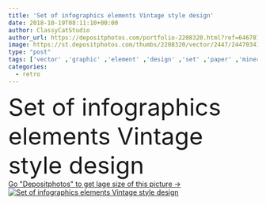 ```yaml
---
title: 'Set of infographics elements Vintage style design'
date: 2018-10-19T08:11:10+00:00
author: ClassyCatStudio
author_url: https://depositphotos.com/portfolio-2208320.html?ref=64678756
image: https://st.depositphotos.com/thumbs/2208320/vector/2447/24470341/api_thumb_450.jpg?forcejpeg=true
type: "post"
tags: ['vector' ,'graphic' ,'element' ,'design' ,'set' ,'paper' ,'mineral' ,'ribbon' ,'business' ,'label' ,'people' ,'leaf' ,'texture' ,'sea' ,'grunge' ,'old' ,'retro' ,'vintage' ,'banner' ,'symbol' ,'icon' ,'ecology' ,'data' ,'document' ,'information' ,'Presentation' ,'world' ,'template' ,'economics' ,'collection' ,'country' ,'map' ,'geography' ,'continent' ,'chart' ,'info' ,'statistic' ,'infographics' ,'demographics' ,'infochart' ]
categories: 
  - retro
---
```

<div aling="center">
            <font size="60"> Set of infographics elements Vintage style design</font>   
</div>
<div>
    <a href='https://st.depositphotos.com/thumbs/2208320/vector/2447/24470341/api_thumb_450.jpg?forcejpeg=true?ref=64678756' target=_blank > Go "Depositphotos" to get lage size of this picture ->
        <img href='https://st.depositphotos.com/thumbs/2208320/vector/2447/24470341/api_thumb_450.jpg?forcejpeg=true?ref=64678756' src='https://st.depositphotos.com/2208320/2447/v/950/depositphotos_24470341-stock-illustration-set-infographics-elements-vintage-style.jpg?forcejpeg=true' alt='Set of infographics elements Vintage style design' >
    </a>
</div>
